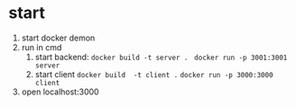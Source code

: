 # start
1. start docker demon
2. run in cmd
   1. start backend:
     ` docker build -t server .  `
     ` docker run -p 3001:3001 server `
   2. start client
     ` docker build  -t client . `
     ` docker run -p 3000:3000 client `
3. open localhost:3000

